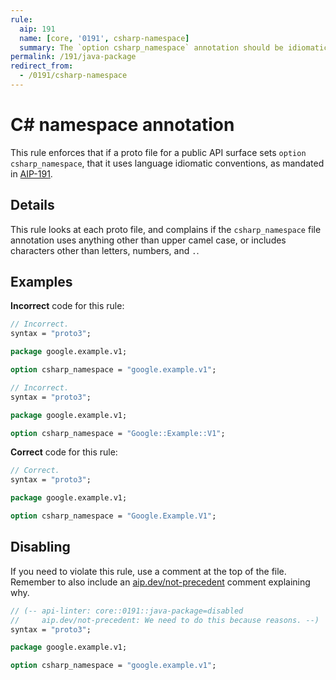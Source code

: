 ```yaml
---
rule:
  aip: 191
  name: [core, '0191', csharp-namespace]
  summary: The `option csharp_namespace` annotation should be idiomatic if set.
permalink: /191/java-package
redirect_from:
  - /0191/csharp-namespace
---
```


# C# namespace annotation

This rule enforces that if a proto file for a public API surface sets
`option csharp_namespace`, that it uses language idiomatic conventions, as
mandated in [AIP-191][].

## Details

This rule looks at each proto file, and complains if the `csharp_namespace`
file annotation uses anything other than upper camel case, or includes
characters other than letters, numbers, and `.`.

## Examples

**Incorrect** code for this rule:

```proto
// Incorrect.
syntax = "proto3";

package google.example.v1;

option csharp_namespace = "google.example.v1";
```

```proto
// Incorrect.
syntax = "proto3";

package google.example.v1;

option csharp_namespace = "Google::Example::V1";
```

**Correct** code for this rule:

```proto
// Correct.
syntax = "proto3";

package google.example.v1;

option csharp_namespace = "Google.Example.V1";
```

## Disabling

If you need to violate this rule, use a comment at the top of the file.
Remember to also include an [aip.dev/not-precedent][] comment explaining why.

```proto
// (-- api-linter: core::0191::java-package=disabled
//     aip.dev/not-precedent: We need to do this because reasons. --)
syntax = "proto3";

package google.example.v1;

option csharp_namespace = "google.example.v1";
```

[aip-191]: https://aip.dev/191
[aip.dev/not-precedent]: https://aip.dev/not-precedent
